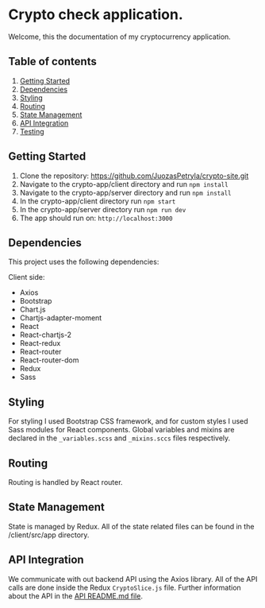 # Crypto check application.

Welcome, this the documentation of my cryptocurrency application.

## Table of contents

1. [Getting Started](#getting-started)
2. [Dependencies](#dependencies)
3. [Styling](#styling)
4. [Routing](#routing)
5. [State Management](#state-management)
6. [API Integration](#api-integration)
7. [Testing](#testing)

## Getting Started

1. Clone the repository: https://github.com/JuozasPetryla/crypto-site.git
2. Navigate to the crypto-app/client directory and run `npm install`
3. Navigate to the crypto-app/server directory and run `npm install`
4. In the crypto-app/client directory run `npm start`
5. In the crypto-app/server directory run `npm run dev`
6. The app should run on: `http://localhost:3000`

## Dependencies

This project uses the following dependencies:

Client side:

- Axios
- Bootstrap
- Chart.js
- Chartjs-adapter-moment
- React
- React-chartjs-2
- React-redux
- React-router
- React-router-dom
- Redux
- Sass

## Styling

For styling I used Bootstrap CSS framework, and for custom styles I used Sass modules for React components. Global variables and mixins are declared in the `_variables.scss` and `_mixins.sccs` files respectively.

## Routing

Routing is handled by React router.

## State Management

State is managed by Redux. All of the state related files can be found in the /client/src/app directory.

## API Integration

We communicate with out backend API using the Axios library. All of the API calls are done inside the Redux `CryptoSlice.js` file. Further information about the API in the [API README.md file](server\README.md).
